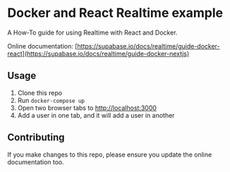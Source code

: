 # Docker and React Realtime example

A How-To guide for using Realtime with React and Docker.

Online documentation: [https://supabase.io/docs/realtime/guide-docker-react](https://supabase.io/docs/realtime/guide-docker-nextjs)

## Usage

1. Clone this repo
2. Run `docker-compose up`
3. Open two browser tabs to [http://localhost:3000](http://localhost:3000)
4. Add a user in one tab, and it will add a user in another 


## Contributing

If you make changes to this repo, please ensure you update the online documentation too.